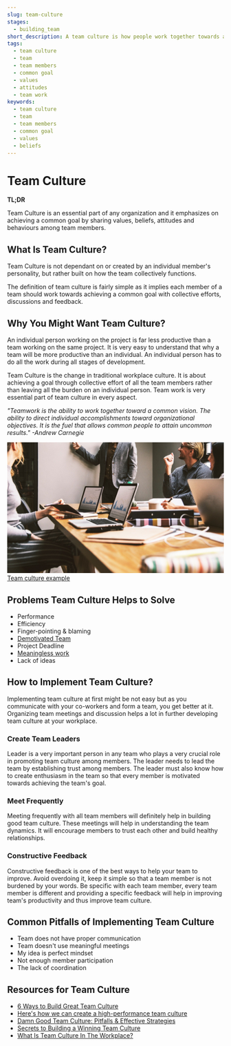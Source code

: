 ```yaml
---
slug: team-culture
stages:
  - building_team
short_description: A team culture is how people work together towards a common goal with team members sharing their values, beliefs, attitudes and behaviours.
tags:
  - team culture
  - team
  - team members
  - common goal
  - values
  - attitudes
  - team work
keywords:
  - team culture
  - team
  - team members
  - common goal
  - values
  - beliefs
---
```


# Team Culture

**TL;DR**

Team Culture is an essential part of any organization and it emphasizes on achieving a common goal by sharing values, beliefs, attitudes and behaviours among team members.

## What Is Team Culture?

Team Culture is not dependant on or created by an individual member's personality, but rather built on how the team collectively functions.

The definition of team culture is fairly simple as it implies each member of a team should work towards achieving a common goal with collective efforts, discussions and feedback.

## Why You Might Want Team Culture?

An individual person working on the project is far less productive than a team working on the same project. It is very easy to understand that why a team will be more productive than an individual. An individual person has to do all the work during all stages of development.

Team Culture is the change in traditional workplace culture. It is about achieving a goal through collective effort of all the team members rather than leaving all the burden on an individual person. Team work is very essential part of team culture in every aspect.

_"Teamwork is the ability to work together toward a common vision. The ability to direct individual accomplishments toward organizational objectives. It is the fuel that allows common people to attain uncommon results." -Andrew Carnegie_

![Team culture example](/files/team_culture.jpg)
[Team culture example](https://pixabay.com/photos/work-office-team-company-internet-5382501/)

## Problems Team Culture Helps to Solve

- Performance
- Efficiency
- Finger-pointing & blaming
- [Demotivated Team](/problems/demotivated-team)
- Project Deadline
- [Meaningless work](/problems/meaningless-work)
- Lack of ideas

## How to Implement Team Culture?

Implementing team culture at first might be not easy but as you communicate with your co-workers and form a team, you get better at it. Organizing team meetings and discussion helps a lot in further developing team culture at your workplace.

### Create Team Leaders

Leader is a very important person in any team who plays a very crucial role in promoting team culture among members. The leader needs to lead the team by establishing trust among members. The leader must also know how to create enthusiasm in the team so that every member is motivated towards achieving the team's goal.

### Meet Frequently

Meeting frequently with all team members will definitely help in building good team culture. These meetings will help in understanding the team dynamics. It will encourage members to trust each other and build healthy relationships.

### Constructive Feedback

Constructive feedback is one of the best ways to help your team to improve. Avoid overdoing it, keep it simple so that a team member is not burdened by your words.
Be specific with each team member, every team member is different and providing a specific feedback will help in improving team's productivity and thus improve team culture.

## Common Pitfalls of Implementing Team Culture

- Team does not have proper communication
- Team doesn't use meaningful meetings
- My idea is perfect mindset
- Not enough member participation
- The lack of coordination

## Resources for Team Culture

- [6 Ways to Build Great Team Culture](https://tallyfy.com/build-great-team-culture/)
- [Here's how we can create a high-performance team culture](https://www.indiatoday.in/education-today/jobs-and-careers/story/here-s-how-we-can-creating-a-high-performance-team-culture-1646350-2020-02-14)
- [Damn Good Team Culture: Pitfalls & Effective Strategies](https://standuply.com/blog/team-culture-effective-strategies/)
- [Secrets to Building a Winning Team Culture](https://www.keka.com/secrets-to-building-a-winning-team-culture/)
- [What Is Team Culture In The Workplace?](https://www.opensourcedworkplace.com/news/what-is-team-culture-in-the-workplace-five-ways-to-build-company-culture)
